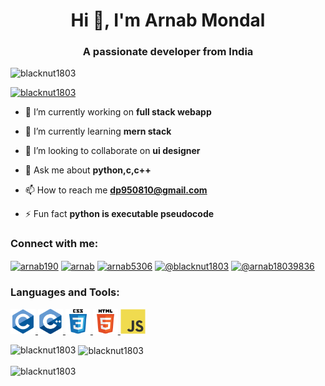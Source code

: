 <h1 align="center">Hi 👋, I'm Arnab Mondal</h1>
<h3 align="center">A passionate developer from India</h3>

<p align="left"> <img src="https://komarev.com/ghpvc/?username=blacknut1803&label=Profile%20views&color=0e75b6&style=flat" alt="blacknut1803" /> </p>

<p align="left"> <a href="https://github.com/ryo-ma/github-profile-trophy"><img src="https://github-profile-trophy.vercel.app/?username=blacknut1803" alt="blacknut1803" /></a> </p>

- 🔭 I’m currently working on **full stack webapp**

- 🌱 I’m currently learning **mern stack**

- 👯 I’m looking to collaborate on **ui designer**

- 💬 Ask me about **python,c,c++**

- 📫 How to reach me **dp950810@gmail.com**

- ⚡ Fun fact **python is executable pseudocode**

<h3 align="left">Connect with me:</h3>
<p align="left">
<a href="https://twitter.com/arnab190" target="blank"><img align="center" src="https://raw.githubusercontent.com/rahuldkjain/github-profile-readme-generator/master/src/images/icons/Social/twitter.svg" alt="arnab190" height="30" width="40" /></a>
<a href="https://fb.com/profile.php?id=100030413553044" target="blank"><img align="center" src="https://raw.githubusercontent.com/rahuldkjain/github-profile-readme-generator/master/src/images/icons/Social/facebook.svg" alt="arnab" height="30" width="40" /></a>
<a href="https://instagram.com/arnab5306" target="blank"><img align="center" src="https://raw.githubusercontent.com/rahuldkjain/github-profile-readme-generator/master/src/images/icons/Social/instagram.svg" alt="arnab5306" height="30" width="40" /></a>
<a href="https://hashnode.com/@blacknut1803" target="blank"><img align="center" src="https://raw.githubusercontent.com/rahuldkjain/github-profile-readme-generator/master/src/images/icons/Social/hashnode.svg" alt="@blacknut1803" height="30" width="40" /></a>
<a href="https://medium.com/@arnab18039836" target="blank"><img align="center" src="https://raw.githubusercontent.com/rahuldkjain/github-profile-readme-generator/master/src/images/icons/Social/medium.svg" alt="@arnab18039836" height="30" width="40" /></a>
</p>

<h3 align="left">Languages and Tools:</h3>
<p align="left"> <a href="https://www.cprogramming.com/" target="_blank" rel="noreferrer"> <img src="https://raw.githubusercontent.com/devicons/devicon/master/icons/c/c-original.svg" alt="c" width="40" height="40"/> </a> <a href="https://www.w3schools.com/cpp/" target="_blank" rel="noreferrer"> <img src="https://raw.githubusercontent.com/devicons/devicon/master/icons/cplusplus/cplusplus-original.svg" alt="cplusplus" width="40" height="40"/> </a> <a href="https://www.w3schools.com/css/" target="_blank" rel="noreferrer"> <img src="https://raw.githubusercontent.com/devicons/devicon/master/icons/css3/css3-original-wordmark.svg" alt="css3" width="40" height="40"/> </a> <a href="https://www.w3.org/html/" target="_blank" rel="noreferrer"> <img src="https://raw.githubusercontent.com/devicons/devicon/master/icons/html5/html5-original-wordmark.svg" alt="html5" width="40" height="40"/> </a> <a href="https://developer.mozilla.org/en-US/docs/Web/JavaScript" target="_blank" rel="noreferrer"> <img src="https://raw.githubusercontent.com/devicons/devicon/master/icons/javascript/javascript-original.svg" alt="javascript" width="40" height="40"/> </a> </p>

<p><img align="left" src="https://github-readme-stats.vercel.app/api/top-langs?username=blacknut1803&show_icons=true&locale=en&layout=compact" alt="blacknut1803" /></p>

<p>&nbsp;<img align="center" src="https://github-readme-stats.vercel.app/api?username=blacknut1803&show_icons=true&locale=en" alt="blacknut1803" /></p>

<p><img align="center" src="https://github-readme-streak-stats.herokuapp.com/?user=blacknut1803&" alt="blacknut1803" /></p>
